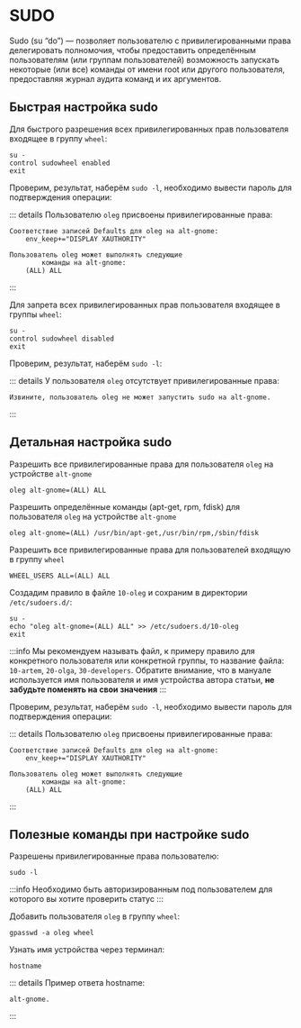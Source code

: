 # SUDO

Sudo (su “do”) — позволяет пользователю с привилегированными права делегировать полномочия, чтобы предоставить определённым пользователям (или группам пользователей) возможность запускать некоторые (или все) команды от имени root или другого пользователя, предоставляя журнал аудита команд и их аргументов.

## Быстрая настройка sudo

Для быстрого разрешения всех привилегированных прав пользователя входящее в группу `wheel`:

```shell
su -
control sudowheel enabled
exit
```

Проверим, результат, наберём `sudo -l`, необходимо вывести пароль для подтверждения операции:

::: details Пользователю `oleg` присвоены привилегированные права:

```
Соответствие записей Defaults для oleg на alt-gnome:
    env_keep+="DISPLAY XAUTHORITY"

Пользователь oleg может выполнять следующие
        команды на alt-gnome:
    (ALL) ALL
```

:::

Для запрета всех привилегированных прав пользователя входящее в группы `wheel`:

```shell
su -
control sudowheel disabled
exit
```

Проверим, результат, наберём `sudo -l`:

::: details У пользователя `oleg` отсутствует привилегированные права:

```
Извините, пользователь oleg не может запустить sudo на alt-gnome.
```

:::

## Детальная настройка sudo

Разрешить все привилегированные права для пользователя `oleg` на устройстве `alt-gnome`

```shell
oleg alt-gnome=(ALL) ALL
```

Разрешить определённые команды (apt-get, rpm, fdisk) для пользователя `oleg` на устройстве `alt-gnome`

```shell
oleg alt-gnome=(ALL) /usr/bin/apt-get,/usr/bin/rpm,/sbin/fdisk
```

Разрешить все привилегированные права для пользователей входящую в группу `wheel`

```shell
WHEEL_USERS ALL=(ALL) ALL
```

Создадим правило в файле `10-oleg` и сохраним в директории `/etc/sudoers.d/`:

```shell
su -
echo "oleg alt-gnome=(ALL) ALL" >> /etc/sudoers.d/10-oleg
exit
```

:::info
Мы рекомендуем называть файл, к примеру правило для конкретного пользователя или конкретной группы, то название файла: `10-artem`, `20-olga`, `30-developers`. Обратите внимание, что в мануале используется имя пользователя и имя устройства автора статьи, **не забудьте поменять на свои значения**
:::

Проверим, результат, наберём `sudo -l`, необходимо вывести пароль для подтверждения операции:

::: details Пользователю `oleg` присвоены привилегированные права:

```
Соответствие записей Defaults для oleg на alt-gnome:
    env_keep+="DISPLAY XAUTHORITY"

Пользователь oleg может выполнять следующие
        команды на alt-gnome:
    (ALL) ALL
```

:::

## Полезные команды при настройке sudo

Разрешены привилегированные права пользователю:

```shell
sudo -l
```

:::info
Необходимо быть авторизированным под пользователем для которого вы хотите проверить статус
:::

Добавить пользователя `oleg` в группу `wheel`:

```shell
gpasswd -a oleg wheel
```

Узнать имя устройства через терминал:

```shell
hostname
```

::: details Пример ответа hostname:

```
alt-gnome.
```

:::
